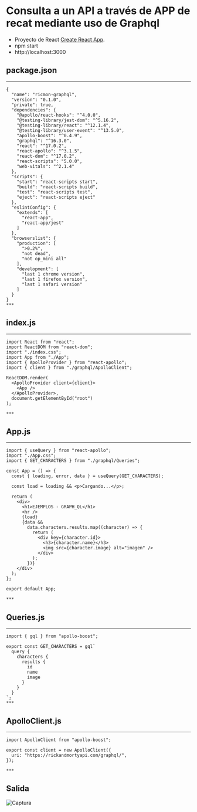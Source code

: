 # Consulta a un API a través de APP de recat mediante uso de Graphql

* Proyecto de React  [Create React App](https://github.com/facebook/create-react-app).
* npm start
* http://localhost:3000

## package.json
***
```
{
  "name": "ricmon-graphql",
  "version": "0.1.0",
  "private": true,
  "dependencies": {
    "@apollo/react-hooks": "^4.0.0",
    "@testing-library/jest-dom": "^5.16.2",
    "@testing-library/react": "^12.1.4",
    "@testing-library/user-event": "^13.5.0",
    "apollo-boost": "^0.4.9",
    "graphql": "^16.3.0",
    "react": "^17.0.2",
    "react-apollo": "^3.1.5",
    "react-dom": "^17.0.2",
    "react-scripts": "5.0.0",
    "web-vitals": "^2.1.4"
  },
  "scripts": {
    "start": "react-scripts start",
    "build": "react-scripts build",
    "test": "react-scripts test",
    "eject": "react-scripts eject"
  },
  "eslintConfig": {
    "extends": [
      "react-app",
      "react-app/jest"
    ]
  },
  "browserslist": {
    "production": [
      ">0.2%",
      "not dead",
      "not op_mini all"
    ],
    "development": [
      "last 1 chrome version",
      "last 1 firefox version",
      "last 1 safari version"
    ]
  }
}
***
```

## index.js
***
```
import React from "react";
import ReactDOM from "react-dom";
import "./index.css";
import App from "./App";
import { ApolloProvider } from "react-apollo";
import { client } from "./graphql/ApolloClient";

ReactDOM.render(
  <ApolloProvider client={client}>
    <App />
  </ApolloProvider>,
  document.getElementById("root")
);

***
```

## App.js
***
```
import { useQuery } from "react-apollo";
import "./App.css";
import { GET_CHARACTERS } from "./graphql/Queries";

const App = () => {
  const { loading, error, data } = useQuery(GET_CHARACTERS);

  const load = loading && <p>Cargando...</p>;

  return (
    <div>
      <h1>EJEMPLOS - GRAPH_QL</h1>
      <hr />
      {load}
      {data &&
        data.characters.results.map((character) => {
          return (
            <div key={character.id}>
              <h3>{character.name}</h3>
              <img src={character.image} alt="imagen" />
            </div>
          );
        })}
    </div>
  );
};

export default App;

***
```

## Queries.js
***
```
import { gql } from "apollo-boost";

export const GET_CHARACTERS = gql`
  query {
    characters {
      results {
        id
        name
        image
      }
    }
  }
`;
***
```

## ApolloClient.js
***
```
import ApolloClient from "apollo-boost";

export const client = new ApolloClient({
  uri: "https://rickandmortyapi.com/graphql/",
});

***
```

## Salida

![Captura](https://user-images.githubusercontent.com/7141537/157552603-85adc833-5609-4417-b911-a97cd17e1b94.PNG)
